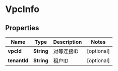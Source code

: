 
# VpcInfo

## Properties
Name | Type | Description | Notes
------------ | ------------- | ------------- | -------------
**vpcId** | **String** | 对等连接ID |  [optional]
**tenantId** | **String** | 租户ID |  [optional]



